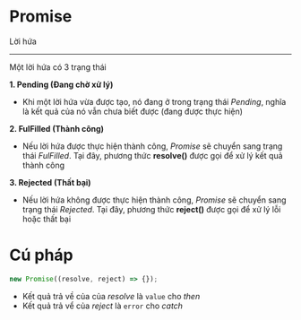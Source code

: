 # Promise

Lời hứa

---

Một lời hứa có 3 trạng thái

**1. Pending (Đang chờ xử lý)**

- Khi một lời hứa vừa được tạo, nó đang ở trong trạng thái _Pending_, nghĩa là kết quả của nó vẫn chưa biết được (đang được thực hiện)

**2. FulFilled (Thành công)**

- Nếu lời hứa được thực hiện thành công, _Promise_ sẽ chuyển sang trạng thái _FulFilled_. Tại đây, phương thức **resolve()** được gọi để xử lý kết quả thành công

**3. Rejected (Thất bại)**

- Nếu lời hứa không được thực hiện thành công, _Promise_ sẽ chuyển sang trạng thái _Rejected_. Tại đây, phương thức **reject()** được gọi để xử lý lỗi hoặc thất bại

# Cú pháp

```js
new Promise((resolve, reject) => {});
```

- Kết quả trả về của của _resolve_ là `value` cho _then_
- Kết quả trả vể của _reject_ là `error` cho _catch_
